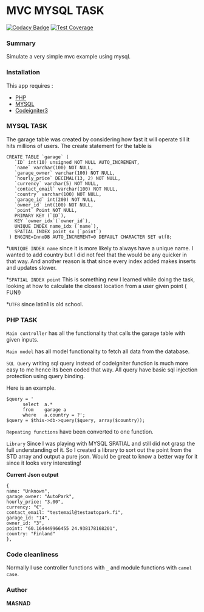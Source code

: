 # MVC MYSQL TASK
[![Codacy Badge](https://api.codacy.com/project/badge/Grade/8dc99509d2b94fb0a6e4516755c53d51)](https://www.codacy.com/app/nihitx/Task?utm_source=github.com&amp;utm_medium=referral&amp;utm_content=nihitx/Task&amp;utm_campaign=Badge_Grade) [![Test Coverage](https://codeclimate.com/github/codeclimate/codeclimate/badges/coverage.svg)](https://codeclimate.com/github/codeclimate/codeclimate/coverage)

### Summary
Simulate a very simple mvc example using mysql.

### Installation
This app requires :
* [PHP](https://http://php.net/)
* [MYSQL](https://www.mysql.com/)
* [Codeigniter3](https://www.codeigniter.com)

### MYSQL TASK
The garage table was created by considering how fast it will operate till it hits millions of users.
The create statement for the table is
```
CREATE TABLE `garage` (
   `ID` int(10) unsigned NOT NULL AUTO_INCREMENT,
   `name` varchar(100) NOT NULL,
   `garage_owner` varchar(100) NOT NULL,
   `hourly_price` DECIMAL(13, 2) NOT NULL,
   `currency` varchar(5) NOT NULL,
   `contact_email` varchar(100) NOT NULL,
   `country` varchar(100) NOT NULL,
   `garage_id` int(200) NOT NULL,
   `owner_id` int(100) NOT NULL,
   `point` Point NOT NULL,
   PRIMARY KEY (`ID`),
   KEY `owner_idx`(`owner_id`),
   UNIQUE INDEX name_idx (`name`),
   SPATIAL INDEX point_sx (`point`)
 ) ENGINE=InnoDB AUTO_INCREMENT=0 DEFAULT CHARACTER SET utf8;
```
*`UUNIQUE INDEX name` since it is more likely to always have a unique name. I wanted to add country but I did not feel that the <order by> would be any quicker in that way.
 And another reason is that since every index added makes inserts and updates slower.

*`SPATIAL INDEX point` This is something new I learned while doing the task, looking at how to calculate the closest location from a user given point ( FUN!)

*`UTF8` since latin1 is old school.

### PHP TASK

`Main controller` has all the functionality that calls the garage table with given inputs.

`Main model` has all model functionality to fetch all data from the database.

`SQL Query` writing sql query instead of codeigniter function is much more easy to me hence its been coded that way.  All query have basic sql injection protection using query binding.

Here is an example.
```
$query = '
      select  a.*
      from    garage a
      where   a.country = ?';
$query = $this->db->query($query, array($country));
```
`Repeating functions` have been converted to one function.

` Library ` Since I was playing with MYSQL SPATIAL and still did not grasp the full understanding of it. So I created a library to sort out the point from the STD array and output a pure json. Would be great to know a better way for it since it looks very interesting!

**Current Json output**
```
{
name: "Unknown",
garage_owner: "AutoPark",
hourly_price: "3.00",
currency: "€",
contact_email: "testemail@testautopark.fi",
garage_id: "14",
owner_id: "3",
point: "60.164449966455 24.938178168201",
country: "Finland"
},
```

### Code cleanliness
Normally I use controller functions with `_` and module functions with `camel case`.


### Author
**MASNAD**
